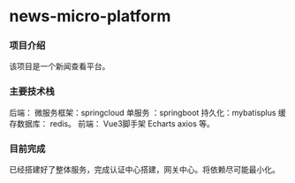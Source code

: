 # news-micro-platform


### 项目介绍
该项目是一个新闻查看平台。

### 主要技术栈

后端： 微服务框架：springcloud   单服务 ：springboot  持久化：mybatisplus  缓存数据库： redis。
前端： Vue3脚手架  Echarts axios 等。

### 目前完成

已经搭建好了整体服务，完成认证中心搭建，网关中心。将依赖尽可能最小化。
